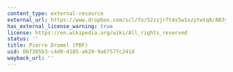 ```yaml
---
content_type: external-resource
external_url: https://www.dropbox.com/scl/fo/52zzjr7t4s5w1xzytwtq8/AB3ybSKbETv9VoBguMzPeJI/Supplementary%20Resources/Backgrounds%20of%20the%20Instructors?dl=0&preview=4+Pierre+Dromel.pdf&rlkey=qojtvzyd9q8cpudjtvj939i69&subfolder_nav_tracking=1
has_external_license_warning: true
license: https://en.wikipedia.org/wiki/All_rights_reserved
status: ''
title: Pierre Dromel (PDF)
uid: 06f385b3-c4d0-4185-a629-9a67577c241d
wayback_url: ''
---
```

